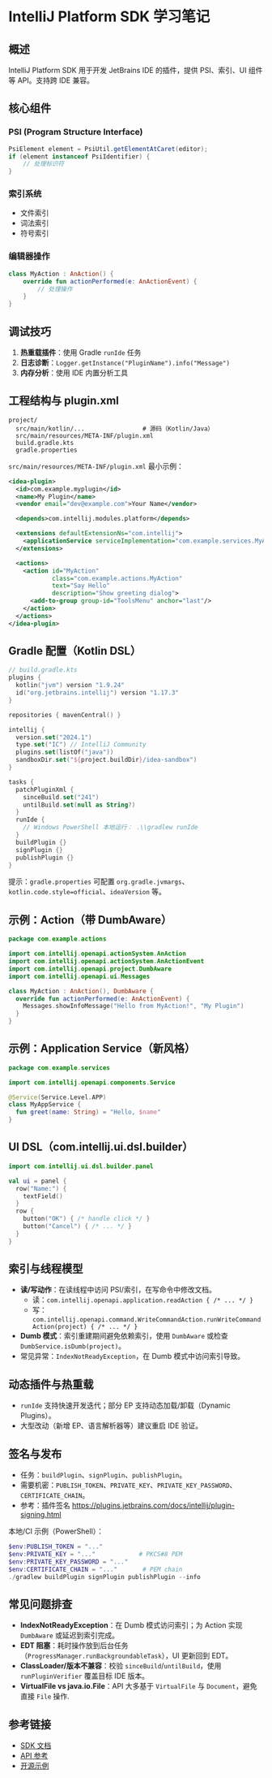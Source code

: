 # IntelliJ Platform SDK 学习笔记

## 概述

IntelliJ Platform SDK 用于开发 JetBrains IDE 的插件，提供 PSI、索引、UI 组件等 API。支持跨 IDE 兼容。

## 核心组件

### PSI (Program Structure Interface)
```java
PsiElement element = PsiUtil.getElementAtCaret(editor);
if (element instanceof PsiIdentifier) {
    // 处理标识符
}
```

### 索引系统
- 文件索引
- 词法索引
- 符号索引

### 编辑器操作
```kotlin
class MyAction : AnAction() {
    override fun actionPerformed(e: AnActionEvent) {
        // 处理操作
    }
}
```

## 调试技巧

1. **热重载插件**：使用 Gradle `runIde` 任务
2. **日志诊断**：`Logger.getInstance("PluginName").info("Message")`
3. **内存分析**：使用 IDE 内置分析工具

## 工程结构与 plugin.xml

```plain
project/
  src/main/kotlin/...                # 源码（Kotlin/Java）
  src/main/resources/META-INF/plugin.xml
  build.gradle.kts
  gradle.properties
```

`src/main/resources/META-INF/plugin.xml` 最小示例：

```xml
<idea-plugin>
  <id>com.example.myplugin</id>
  <name>My Plugin</name>
  <vendor email="dev@example.com">Your Name</vendor>

  <depends>com.intellij.modules.platform</depends>

  <extensions defaultExtensionNs="com.intellij">
    <applicationService serviceImplementation="com.example.services.MyAppService"/>
  </extensions>

  <actions>
    <action id="MyAction"
            class="com.example.actions.MyAction"
            text="Say Hello"
            description="Show greeting dialog">
      <add-to-group group-id="ToolsMenu" anchor="last"/>
    </action>
  </actions>
</idea-plugin>
```

## Gradle 配置（Kotlin DSL）

```kotlin
// build.gradle.kts
plugins {
  kotlin("jvm") version "1.9.24"
  id("org.jetbrains.intellij") version "1.17.3"
}

repositories { mavenCentral() }

intellij {
  version.set("2024.1")
  type.set("IC") // IntelliJ Community
  plugins.set(listOf("java"))
  sandboxDir.set("${project.buildDir}/idea-sandbox")
}

tasks {
  patchPluginXml {
    sinceBuild.set("241")
    untilBuild.set(null as String?)
  }
  runIde {
    // Windows PowerShell 本地运行： .\\gradlew runIde
  }
  buildPlugin {}
  signPlugin {}
  publishPlugin {}
}
```

提示：`gradle.properties` 可配置 `org.gradle.jvmargs`、`kotlin.code.style=official`、`ideaVersion` 等。

## 示例：Action（带 DumbAware）

```kotlin
package com.example.actions

import com.intellij.openapi.actionSystem.AnAction
import com.intellij.openapi.actionSystem.AnActionEvent
import com.intellij.openapi.project.DumbAware
import com.intellij.openapi.ui.Messages

class MyAction : AnAction(), DumbAware {
  override fun actionPerformed(e: AnActionEvent) {
    Messages.showInfoMessage("Hello from MyAction!", "My Plugin")
  }
}
```

## 示例：Application Service（新风格）

```kotlin
package com.example.services

import com.intellij.openapi.components.Service

@Service(Service.Level.APP)
class MyAppService {
  fun greet(name: String) = "Hello, $name"
}
```

## UI DSL（com.intellij.ui.dsl.builder）

```kotlin
import com.intellij.ui.dsl.builder.panel

val ui = panel {
  row("Name:") {
    textField()
  }
  row {
    button("OK") { /* handle click */ }
    button("Cancel") { /* ... */ }
  }
}
```

## 索引与线程模型

- **读/写动作**：在读线程中访问 PSI/索引，在写命令中修改文档。
  - 读：`com.intellij.openapi.application.readAction { /* ... */ }`
  - 写：`com.intellij.openapi.command.WriteCommandAction.runWriteCommandAction(project) { /* ... */ }`
- **Dumb 模式**：索引重建期间避免依赖索引，使用 `DumbAware` 或检查 `DumbService.isDumb(project)`。
- 常见异常：`IndexNotReadyException`，在 Dumb 模式中访问索引导致。

## 动态插件与热重载

- `runIde` 支持快速开发迭代；部分 EP 支持动态加载/卸载（Dynamic Plugins）。
- 大型改动（新增 EP、语言解析器等）建议重启 IDE 验证。

## 签名与发布

- 任务：`buildPlugin`、`signPlugin`、`publishPlugin`。
- 需要机密：`PUBLISH_TOKEN`、`PRIVATE_KEY`、`PRIVATE_KEY_PASSWORD`、`CERTIFICATE_CHAIN`。
- 参考：插件签名 https://plugins.jetbrains.com/docs/intellij/plugin-signing.html

本地/CI 示例（PowerShell）：

```powershell
$env:PUBLISH_TOKEN = "..."
$env:PRIVATE_KEY = "..."            # PKCS#8 PEM
$env:PRIVATE_KEY_PASSWORD = "..."
$env:CERTIFICATE_CHAIN = "..."       # PEM chain
./gradlew buildPlugin signPlugin publishPlugin --info
```

## 常见问题排查

- **IndexNotReadyException**：在 Dumb 模式访问索引；为 Action 实现 `DumbAware` 或延迟到索引完成。
- **EDT 阻塞**：耗时操作放到后台任务（`ProgressManager.runBackgroundableTask`），UI 更新回到 EDT。
- **ClassLoader/版本不兼容**：校验 `sinceBuild`/`untilBuild`，使用 `runPluginVerifier` 覆盖目标 IDE 版本。
- **VirtualFile vs java.io.File**：API 大多基于 `VirtualFile` 与 `Document`，避免直接 `File` 操作.

## 参考链接

- [SDK 文档](https://plugins.jetbrains.com/docs/intellij/welcome.html)
- [API 参考](https://plugins.jetbrains.com/docs/intellij/plugin-components.html)
- [开源示例](https://github.com/JetBrains/intellij-sdk-docs/tree/master/code_samples)